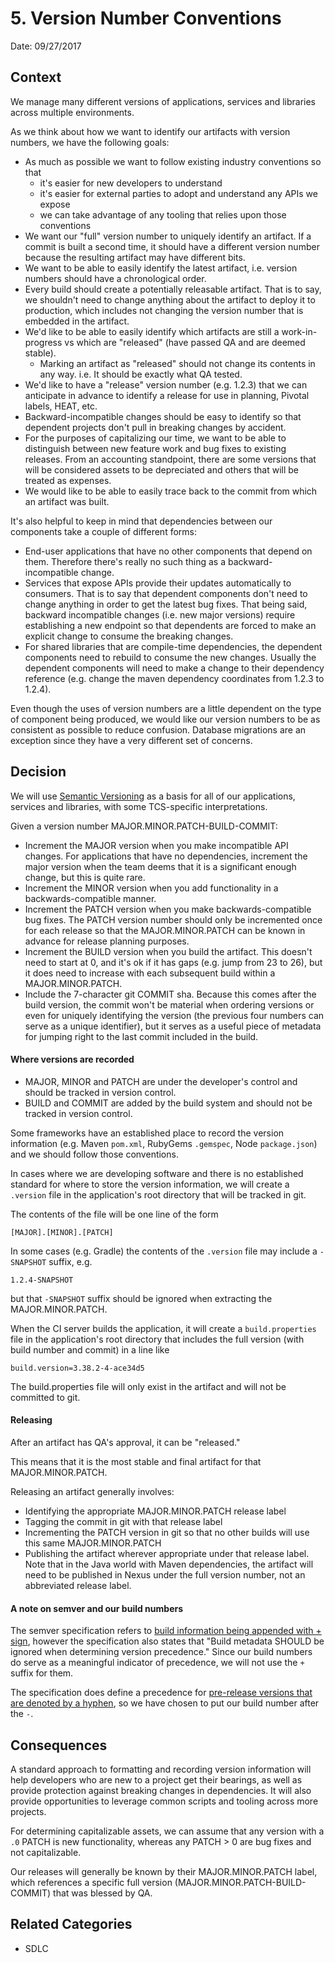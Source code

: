 # 5. Version Number Conventions

Date: 09/27/2017

## Context

We manage many different versions of applications, services and libraries across multiple environments.

As we think about how we want to identify our artifacts with version numbers, we have the following goals:

* As much as possible we want to follow existing industry conventions so that
  * it's easier for new developers to understand
  * it's easier for external parties to adopt and understand any APIs we expose
  * we can take advantage of any tooling that relies upon those conventions
* We want our "full" version number to uniquely identify an artifact.
  If a commit is built a second time, it should have a different version number because
  the resulting artifact may have different bits.
* We want to be able to easily identify the latest artifact,
  i.e. version numbers should have a chronological order.
* Every build should create a potentially releasable artifact.
  That is to say, we shouldn't need to change anything about the artifact to deploy it to production,
  which includes not changing the version number that is embedded in the artifact.
* We'd like to be able to easily identify which artifacts are still a work-in-progress
  vs which are "released" (have passed QA and are deemed stable).
  * Marking an artifact as "released" should not change its contents in any way.
    i.e. It should be exactly what QA tested.
* We'd like to have a "release" version number (e.g. 1.2.3) that we can anticipate in advance
  to identify a release for use in planning, Pivotal labels, HEAT, etc.
* Backward-incompatible changes should be easy to identify
  so that dependent projects don't pull in breaking changes by accident.
* For the purposes of capitalizing our time, we want to be able to distinguish between new feature work
  and bug fixes to existing releases.
  From an accounting standpoint, there are some versions that will be considered assets to be depreciated
  and others that will be treated as expenses.
* We would like to be able to easily trace back to the commit from which an artifact was built.

It's also helpful to keep in mind that dependencies between our components take a couple of different forms:

* End-user applications that have no other components that depend on them.
  Therefore there's really no such thing as a backward-incompatible change.
* Services that expose APIs provide their updates automatically to consumers.
  That is to say that dependent components don't need to change anything in order to get the latest bug fixes.
  That being said, backward incompatible changes (i.e. new major versions) require establishing a new endpoint
  so that dependents are forced to make an explicit change to consume the breaking changes.
* For shared libraries that are compile-time dependencies,
  the dependent components need to rebuild to consume the new changes.
  Usually the dependent components will need to make a change to their dependency reference
  (e.g. change the maven dependency coordinates from 1.2.3 to 1.2.4).

Even though the uses of version numbers are a little dependent on the type of component being produced,
we would like our version numbers to be as consistent as possible to reduce confusion.
Database migrations are an exception since they have a very different set of concerns.

## Decision

We will use [Semantic Versioning](http://semver.org/) as a basis for all of our applications, services and libraries,
with some TCS-specific interpretations.

Given a version number MAJOR.MINOR.PATCH-BUILD-COMMIT:

* Increment the MAJOR version when you make incompatible API changes.
  For applications that have no dependencies,
  increment the major version when the team deems that it is a significant enough change, but this is quite rare.
* Increment the MINOR version when you add functionality in a backwards-compatible manner.
* Increment the PATCH version when you make backwards-compatible bug fixes.
  The PATCH version number should only be incremented once for each release
  so that the MAJOR.MINOR.PATCH can be known in advance for release planning purposes.
* Increment the BUILD version when you build the artifact.
  This doesn't need to start at 0, and it's ok if it has gaps (e.g. jump from 23 to 26),
  but it does need to increase with each subsequent build within a MAJOR.MINOR.PATCH.
* Include the 7-character git COMMIT sha.
  Because this comes after the build version, the commit won't be material when ordering versions
  or even for uniquely identifying the version (the previous four numbers can serve as a unique identifier),
  but it serves as a useful piece of metadata for jumping right to the last commit included in the build.  

#### Where versions are recorded

* MAJOR, MINOR and PATCH are under the developer's control and should be tracked in version control.
* BUILD and COMMIT are added by the build system and should not be tracked in version control.

Some frameworks have an established place to record the version information
(e.g. Maven `pom.xml`, RubyGems `.gemspec`, Node `package.json`) and we should follow those conventions.

In cases where we are developing software and there is no established standard for where to store the 
version information, we will create a `.version` file in the application's root directory that will be tracked in git.

The contents of the file will be one line of the form
```
[MAJOR].[MINOR].[PATCH]
```

In some cases (e.g. Gradle) the contents of the `.version` file may include a `-SNAPSHOT` suffix, e.g.
```
1.2.4-SNAPSHOT
```
but that `-SNAPSHOT` suffix should be ignored when extracting the MAJOR.MINOR.PATCH.

When the CI server builds the application, it will create a `build.properties` file
in the application's root directory that includes the full version (with build number and commit)
in a line like
```
build.version=3.38.2-4-ace34d5
```

The build.properties file will only exist in the artifact and will not be committed to git.

#### Releasing

After an artifact has QA's approval, it can be "released."

This means that it is the most stable and final artifact for that MAJOR.MINOR.PATCH. 

Releasing an artifact generally involves:
* Identifying the appropriate MAJOR.MINOR.PATCH release label
* Tagging the commit in git with that release label
* Incrementing the PATCH version in git so that no other builds will use this same MAJOR.MINOR.PATCH 
* Publishing the artifact wherever appropriate under that release label.
  Note that in the Java world with Maven dependencies, the artifact will need to be published in Nexus
  under the full version number, not an abbreviated release label. 
  

#### A note on semver and our build numbers

The semver specification refers to [build information being appended with + sign](http://semver.org/#spec-item-10),
however the specification also states that "Build metadata SHOULD be ignored when determining version precedence."
Since our build numbers do serve as a meaningful indicator of precedence, we will not use the `+` suffix for them.

The specification does define a precedence for
[pre-release versions that are denoted by a hyphen](http://semver.org/#spec-item-9),
so we have chosen to put our build number after the `-`.


## Consequences

A standard approach to formatting and recording version information will help developers
who are new to a project get their bearings, as well as provide protection against breaking changes in dependencies.
It will also provide opportunities to leverage common scripts and tooling
across more projects.

For determining capitalizable assets, we can assume that any version with a `.0` PATCH is new
functionality, whereas any PATCH > 0 are bug fixes and not capitalizable.

Our releases will generally be known by their MAJOR.MINOR.PATCH label, which references a specific
full version (MAJOR.MINOR.PATCH-BUILD-COMMIT) that was blessed by QA.

## Related Categories

* SDLC
